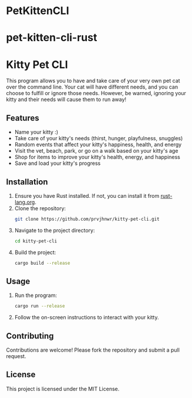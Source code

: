 # PetKittenCLI
# pet-kitten-cli-rust
# Kitty Pet CLI

This program allows you to have and take care of your very own pet cat over the command line. Your cat will have different needs, and you can choose to fulfill or ignore those needs. However, be warned, ignoring your kitty and their needs will cause them to run away!

## Features
- Name your kitty :)
- Take care of your kitty's needs (thirst, hunger, playfulness, snuggles)
- Random events that affect your kitty's happiness, health, and energy
- Visit the vet, beach, park, or go on a walk based on your kitty's age
- Shop for items to improve your kitty's health, energy, and happiness
- Save and load your kitty's progress

## Installation
1. Ensure you have Rust installed. If not, you can install it from [rust-lang.org](https://www.rust-lang.org/).
2. Clone the repository:
    ```sh
    git clone https://github.com/prvjhnwr/kitty-pet-cli.git
    ```
3. Navigate to the project directory:
    ```sh
    cd kitty-pet-cli
    ```
4. Build the project:
    ```sh
    cargo build --release
    ```

## Usage
1. Run the program:
    ```sh
    cargo run --release
    ```
2. Follow the on-screen instructions to interact with your kitty.

## Contributing
Contributions are welcome! Please fork the repository and submit a pull request.

## License
This project is licensed under the MIT License.
